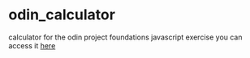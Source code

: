 # odin_calculator
calculator for the odin project foundations javascript exercise
you can access it [here](https://adamnson.github.io/odin_calculator/)
